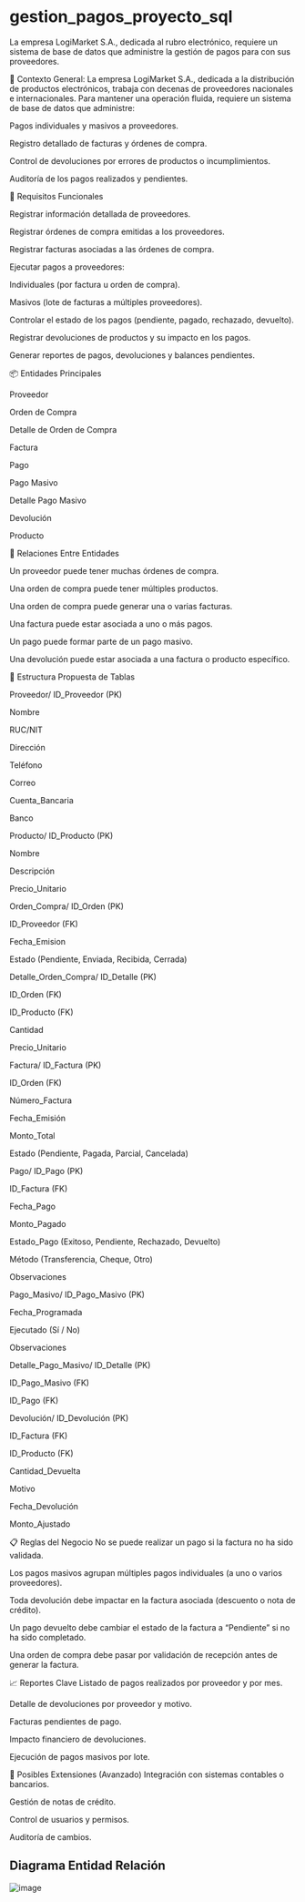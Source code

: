 # gestion_pagos_proyecto_sql
La empresa LogiMarket S.A., dedicada al rubro electrónico, requiere un sistema de base de datos que administre la gestión de pagos para con sus proveedores.


🏢 Contexto General: La empresa LogiMarket S.A., dedicada a la distribución de productos electrónicos, trabaja con decenas de proveedores nacionales e internacionales. Para mantener una operación fluida, requiere un sistema de base de datos que administre:

Pagos individuales y masivos a proveedores.

Registro detallado de facturas y órdenes de compra.

Control de devoluciones por errores de productos o incumplimientos.

Auditoría de los pagos realizados y pendientes.

🎯 Requisitos Funcionales

Registrar información detallada de proveedores.

Registrar órdenes de compra emitidas a los proveedores.

Registrar facturas asociadas a las órdenes de compra.

Ejecutar pagos a proveedores:

Individuales (por factura u orden de compra).

Masivos (lote de facturas a múltiples proveedores).

Controlar el estado de los pagos (pendiente, pagado, rechazado, devuelto).

Registrar devoluciones de productos y su impacto en los pagos.

Generar reportes de pagos, devoluciones y balances pendientes.

📦 Entidades Principales

Proveedor

Orden de Compra

Detalle de Orden de Compra

Factura

Pago

Pago Masivo

Detalle Pago Masivo

Devolución

Producto

🔄 Relaciones Entre Entidades

Un proveedor puede tener muchas órdenes de compra.

Una orden de compra puede tener múltiples productos.

Una orden de compra puede generar una o varias facturas.

Una factura puede estar asociada a uno o más pagos.

Un pago puede formar parte de un pago masivo.

Una devolución puede estar asociada a una factura o producto específico.

🧱 Estructura Propuesta de Tablas

Proveedor/
ID_Proveedor (PK)

Nombre

RUC/NIT

Dirección

Teléfono

Correo

Cuenta_Bancaria

Banco

Producto/
ID_Producto (PK)

Nombre

Descripción

Precio_Unitario

Orden_Compra/
ID_Orden (PK)

ID_Proveedor (FK)

Fecha_Emision

Estado (Pendiente, Enviada, Recibida, Cerrada)

Detalle_Orden_Compra/
ID_Detalle (PK)

ID_Orden (FK)

ID_Producto (FK)

Cantidad

Precio_Unitario

Factura/
ID_Factura (PK)

ID_Orden (FK)

Número_Factura

Fecha_Emisión

Monto_Total

Estado (Pendiente, Pagada, Parcial, Cancelada)

Pago/
ID_Pago (PK)

ID_Factura (FK)

Fecha_Pago

Monto_Pagado

Estado_Pago (Exitoso, Pendiente, Rechazado, Devuelto)

Método (Transferencia, Cheque, Otro)

Observaciones

Pago_Masivo/
ID_Pago_Masivo (PK)

Fecha_Programada

Ejecutado (Sí / No)

Observaciones

Detalle_Pago_Masivo/
ID_Detalle (PK)

ID_Pago_Masivo (FK)

ID_Pago (FK)

Devolución/
ID_Devolución (PK)

ID_Factura (FK)

ID_Producto (FK)

Cantidad_Devuelta

Motivo

Fecha_Devolución

Monto_Ajustado

📋 Reglas del Negocio
No se puede realizar un pago si la factura no ha sido validada.

Los pagos masivos agrupan múltiples pagos individuales (a uno o varios proveedores).

Toda devolución debe impactar en la factura asociada (descuento o nota de crédito).

Un pago devuelto debe cambiar el estado de la factura a “Pendiente” si no ha sido completado.

Una orden de compra debe pasar por validación de recepción antes de generar la factura.

📈 Reportes Clave
Listado de pagos realizados por proveedor y por mes.

Detalle de devoluciones por proveedor y motivo.

Facturas pendientes de pago.

Impacto financiero de devoluciones.

Ejecución de pagos masivos por lote.

🧠 Posibles Extensiones (Avanzado)
Integración con sistemas contables o bancarios.

Gestión de notas de crédito.

Control de usuarios y permisos.

Auditoría de cambios.


## Diagrama Entidad Relación


![image](https://github.com/user-attachments/assets/c3fec1cc-9033-4918-b0ea-7cebec925034)



